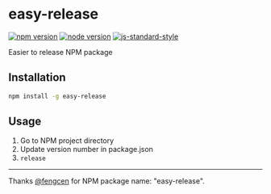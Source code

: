 # easy-release

[![npm version](https://img.shields.io/npm/v/easy-release.svg)](https://www.npmjs.com/package/easy-release)
[![node version](https://img.shields.io/node/v/easy-release.svg)](https://www.npmjs.com/package/easy-release)
[![js-standard-style](https://img.shields.io/badge/code%20style-standard-brightgreen.svg)](http://standardjs.com)

Easier to release NPM package

## Installation

```bash
npm install -g easy-release
```

## Usage

1. Go to NPM project directory
2. Update version number in package.json
3. `release`

---

Thanks [@fengcen](https://github.com/fengcen) for NPM package name: "easy-release".
